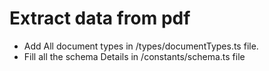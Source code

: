 # Extract data from pdf

- Add All document types in /types/documentTypes.ts file.
- Fill all the schema Details in /constants/schema.ts file
